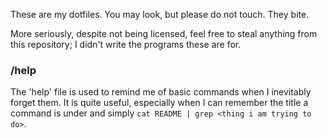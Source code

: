 These are my dotfiles. You may look, but please do not touch. They bite.

More seriously, despite not being licensed, feel free to steal anything from this repository; I didn't write the programs these are for.

### /help

The 'help' file is used to remind me of basic commands when I inevitably forget them. It is quite useful, especially when I can remember the title a command is under and simply `cat README | grep <thing i am trying to do>`.
